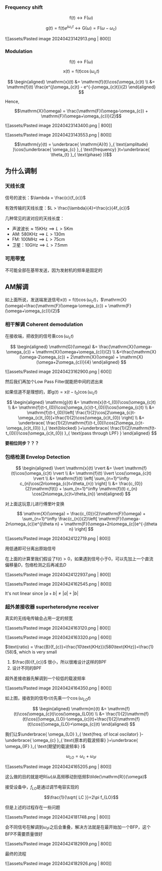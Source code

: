 ### Frequency shift
$$\mathrm{f}(t)\leftrightarrow \mathrm{F}(\omega)$$

$$\mathrm{g}(t)=\mathrm{f}(t)e^{j \omega_{c}t} \leftrightarrow  \mathrm{G}(\omega)=\mathrm{F}(\omega-\omega_{c})$$

![[assets/Pasted image 20240423142913.png | 800]]

### Modulation

$$\mathrm{f}(t)\leftrightarrow \mathrm{F}(\omega)$$

$$\mathrm{x}(t) = \mathrm{f}(t)\cos(\omega_{c}t)$$

$$
\begin{aligned}
\mathrm{x}(t) &= \mathrm{f}(t)\cos(\omega_{c}t) \\
&= \mathrm{f}(t) \frac{e^{j\omega_{c}t} - e^{-j\omega_{c}t}}{2}
\end{aligned}
$$

Hence,

$$\mathrm{X}(\omega) = \frac{\mathrm{F}(\omega-\omega_{c}) + \mathrm{F}(\omega+\omega_{c})}{2}$$

![[assets/Pasted image 20240423143400.png | 800]]

![[assets/Pasted image 20240423143553.png | 800]]

$$\mathrm{y}(t) = \underbrace{ \mathrm{A}(t) }_{ \text{amplitude} }\cos(\underbrace{ \omega_{c} }_{ \text{frequency} }t+\underbrace{ \theta_{t} }_{ \text{phase} })$$

## 为什么调制

### 天线长度

信号的波长：$\lambda = \frac{c}{f_{c}}$

有效传输的天线长度：$L > \frac{\lambda}{4}=\frac{c}{4f_{c}}$

几种常见的波对应的天线长度：

- 声波波长$\approx 15 \text{KHz} \implies L>5 \text{Km}$
- AM: $580\text{KHz} \implies L>130 \text{m}$
- FM: $100\text{MHz} \implies L>75 \text{cm}$
- 卫星：$10\text{GHz} \implies L>7.5 \text{mm}$

### 可用带宽

不可能全部在基带发送，因为发射机的频率是固定的

## AM解调

如上面所说，发送端发送信号$\mathrm{x}(t)=\mathrm{f}(t)\cos(\omega_{c}t)$，$\mathrm{X}(\omega)=\frac{\mathrm{F}(\omega-\omega_{c}) + \mathrm{F}(\omega+\omega_{c})}{2}$

### 相干解调 Coherent demodulation

在接收端，把收到的信号乘$\cos(\omega_{c}t)$

$$
\begin{aligned}
\mathrm{G}(\omega) &= \frac{\mathrm{X}(\omega-\omega_{c}) + \mathrm{X}(\omega+\omega_{c})}{2} \\
&=\frac{\mathrm{X}(\omega-2\omega_{c}) + 2\mathrm{X}(\omega) + \mathrm{X}(\omega+2\omega_{c})}{4}
\end{aligned}
$$

![[assets/Pasted image 20240423162900.png | 600]]

然后我们再加个Low Pass Filter就能把中间的滤出来

如果信道不是理想的，即$\mathrm{g}(t)=\mathrm{x}(t-t_{0})\cos(\omega_{c}t)$

$$
\begin{aligned}
\mathrm{g}(t) &= \mathrm{x}(t-t_{0})\cos(\omega_{c}t) \\
&= \mathrm{f}(t-t_{0})\cos[\omega_{c}(t-t_{0})]\cos(\omega_{c}t) \\
&= \mathrm{f}(t-t_{0})\left[ \frac{1}{2}\cos[2\omega_{c}t-\omega_{c}t_{0}]+\frac{1}{2}\cos(\omega_{c}t_{0}) \right] \\
&= \underbrace{ \frac{1}{2}\mathrm{f}(t-t_{0})\cos(2\omega_{c}t-\omega_{c}t_{0}) }_{ \text{blocked} }+\underbrace{ \frac{1}{2}\mathrm{f(t-t_{0})}\cos(\omega_{c}t_{0}) }_{ \text{pass through LPF} }
\end{aligned}
$$

**要相位同步？？？**

### 包络检测 Envelop Detection

$$
\begin{aligned}
\lvert \mathrm{x}(t) \rvert &=
\lvert \mathrm{f}(t)\cos(\omega_{c}t) \rvert \\
&= \mathrm{f}(t) \lvert \cos(\omega_{c}t) \rvert \\
&= \mathrm{f}(t) \left[ \sum_{n=1}^\infty c_{n}\cos(2n\omega_{c}t+\theta_{n}) \right] \\
&= \frac{c_{0}}{2}\mathrm{f(t)} + \sum_{n=1}^\infty \mathrm{f}(t) c_{n} \cos(2n\omega_{c}t+\theta_{n})
\end{aligned}
$$

对上面这玩意儿进行傅里叶变换

$$
\mathrm{X}(\omega) = \frac{c_{0}}{2}\mathrm{F}(\omega) + \sum_{n=1}^\infty \frac{c_{n}}{2}\left[ \mathrm{F}(\omega-2n\omega_{c})e^{j\theta n} + \mathrm{F}(\omega+2n\omega_{c})e^{-j\theta n} \right]
$$

![[assets/Pasted image 20240424122719.png | 800]]

用低通即可分离出原始信号

在上面的计算里我们假设了$\mathrm{f}(t)>0$，如果遇到信号小于0，可以先加上一个直流偏移量$D$，包络检测之后再减去$D$

![[assets/Pasted image 20240424122937.png | 800]]

![[assets/Pasted image 20240424162545.png | 800]]

It's not linear since $\lvert a+b \rvert\neq \lvert a \rvert + \lvert b \rvert$

### 超外差接收器 superheterodyne receiver

真实的无线电传输会占用一定的频宽

![[assets/Pasted image 20240424163120.png | 800]]

![[assets/Pasted image 20240424163320.png | 600]]

$\text{ratio} = \frac{B}{f_{c}}=\frac{10\text{KHz}}{580\text{KHz}}=\frac{1}{58}$, which is very small

1. $\frac{B}{f_{c}}$ 很小，所以很难设计这样的BPF
2. 设计不同的BPF

超外差接收器先解调到一个较低的载波频率

![[assets/Pasted image 20240424164350.png | 800]]

如上图，接收到的信号$\mathrm{r}(t)$先乘一个$\cos(\omega_{LO}t)$

$$
\begin{aligned}
\mathrm{m}(t) &= \mathrm{f}(t)\cos(\omega_{c}t)\cos(\omega_{LO}t) \\
&= \frac{1}{2}\mathrm{f}(t)\cos((\omega_{LO}-\omega_{c})t)+\frac{1}{2}\mathrm{f}(t)\cos((\omega_{LO}+\omega_{c})t)
\end{aligned}
$$

我们让$\underbrace{ \omega_{LO} }_{ \text{freq. of local oscilator} }-\underbrace{ \omega_{c} }_{ \text{原本的载波频率} }=\underbrace{ \omega_{IF} }_{ \text{期望的载波频率} }$

$$\omega_{LO} = \omega_{c}+\omega_{IF}$$

![[assets/Pasted image 20240424165205.png | 800]]

这么做的目的就是吧$\mathrm{R}(\omega)$从高频移动到低频$\tilde{\mathrm{R}}(\omega)$

接受设备中，$f_{LO}$是通过调节电容实现的

$$\frac{1}{\sqrt{ LC }}=2\pi f_{LO}$$

但是上述的过程存在一些问题

![[assets/Pasted image 20240424181748.png | 800]]

会不同信号在解调到$\omega_{IF}$之后会重叠，解决方法就是在最开始加一个BFP，这个BFP不需要质量很好

![[assets/Pasted image 20240424182909.png | 800]]

最终的流程

![[assets/Pasted image 20240424182926.png | 800]]